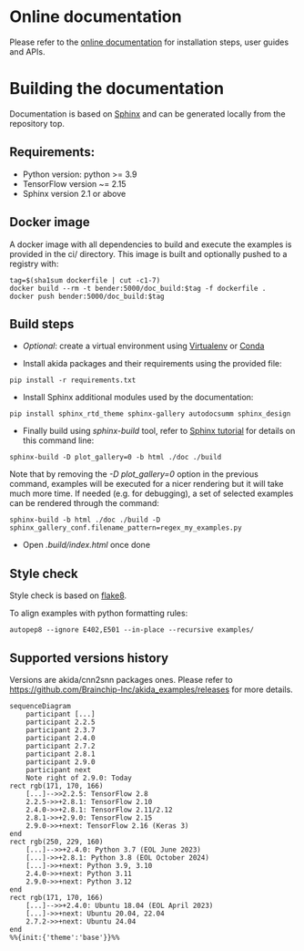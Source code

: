 # Online documentation
Please refer to the [online documentation](https://doc.brainchipinc.com/) for
installation steps, user guides and APIs.

# Building the documentation
Documentation is based on [Sphinx](https://www.sphinx-doc.org/en/master/) and
can be generated locally from the repository top.

## Requirements:
* Python version: python >= 3.9
* TensorFlow version ~= 2.15
* Sphinx version 2.1 or above

## Docker image
A docker image with all dependencies to build and execute the examples is provided in the ci/
directory. This image is built and optionally pushed to a registry with:
~~~~
tag=$(sha1sum dockerfile | cut -c1-7)
docker build --rm -t bender:5000/doc_build:$tag -f dockerfile .
docker push bender:5000/doc_build:$tag
~~~~

## Build steps
* *Optional*: create a virtual environment using
[Virtualenv](https://virtualenv.pypa.io/en/latest/) or
[Conda](https://docs.conda.io/en/latest/)

* Install akida packages and their requirements using the provided file:
~~~~
pip install -r requirements.txt
~~~~

* Install Sphinx additional modules used by the documentation:
~~~~
pip install sphinx_rtd_theme sphinx-gallery autodocsumm sphinx_design
~~~~

* Finally build using *sphinx-build* tool, refer to
[Sphinx tutorial](https://matplotlib.org/sampledoc/) for details on this command
line:
~~~~
sphinx-build -D plot_gallery=0 -b html ./doc ./build
~~~~

Note that by removing the *-D plot_gallery=0* option in the previous command,
examples will be executed for a nicer rendering but it will take much more time.
If needed (e.g. for debugging), a set of selected examples can be rendered through the command:
~~~~
sphinx-build -b html ./doc ./build -D sphinx_gallery_conf.filename_pattern=regex_my_examples.py
~~~~

* Open *.build/index.html* once done

## Style check

Style check is based on [flake8](https://flake8.pycqa.org/en/latest/).

To align examples with python formatting rules:

```
autopep8 --ignore E402,E501 --in-place --recursive examples/
```

## Supported versions history
Versions are akida/cnn2snn packages ones. Please refer to https://github.com/Brainchip-Inc/akida_examples/releases for more details.

```mermaid
sequenceDiagram
    participant [...]
    participant 2.2.5
    participant 2.3.7
    participant 2.4.0
    participant 2.7.2
    participant 2.8.1
    participant 2.9.0
    participant next
    Note right of 2.9.0: Today
rect rgb(171, 170, 166)
    [...]-->>2.2.5: TensorFlow 2.8
    2.2.5->>+2.8.1: TensorFlow 2.10
    2.4.0->>+2.8.1: TensorFlow 2.11/2.12
    2.8.1->>+2.9.0: TensorFlow 2.15
    2.9.0->>+next: TensorFlow 2.16 (Keras 3)
end
rect rgb(250, 229, 160)
    [...]-->>+2.4.0: Python 3.7 (EOL June 2023)
    [...]->>+2.8.1: Python 3.8 (EOL October 2024)
    [...]->>+next: Python 3.9, 3.10
    2.4.0->>+next: Python 3.11
    2.9.0->>+next: Python 3.12
end
rect rgb(171, 170, 166)
    [...]-->>+2.4.0: Ubuntu 18.04 (EOL April 2023)
    [...]->>+next: Ubuntu 20.04, 22.04
    2.7.2->>+next: Ubuntu 24.04
end
%%{init:{'theme':'base'}}%%
```
